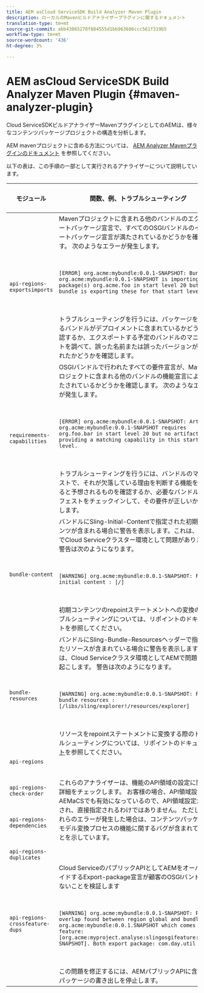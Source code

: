 ```yaml
---
title: AEM asCloud ServiceSDK Build Analyzer Maven Plugin
description: ローカルのMavenビルドアナライザープラグインに関するドキュメント
translation-type: tm+mt
source-git-commit: abb43865278f884555d1bb963686ccc561f319b5
workflow-type: tm+mt
source-wordcount: '436'
ht-degree: 3%

---
```



# AEM asCloud ServiceSDK Build Analyzer Maven Plugin {#maven-analyzer-plugin}

Cloud ServiceSDKビルドアナライザーMavenプラグインとしてのAEMは、様々なコンテンツパッケージプロジェクトの構造を分析します。

AEM mavenプロジェクトに含める方法については、 [AEM Analyzer Mavenプラグインのドキュメント](https://github.com/adobe/aemanalyser-maven-plugin/blob/main/aemanalyser-maven-plugin/README.md) を参照してください。

以下の表は、この手順の一部として実行されるアナライザーについて説明しています。 <!-- Note that some are executed in the local SDK, while others are only executed during the Cloud Manager pipeline deployment. -->

| モジュール | 関数、例、トラブルシューティング | ローカル SDK | Cloud Manager |
|---|---|---|---|
| `api-regions-exportsimports` | Mavenプロジェクトに含まれる他のバンドルのエクスポートパッケージ宣言で、すべてのOSGIバンドルのインポートパッケージ宣言が満たされているかどうかを確認します。 次のようなエラーが発生します。 <p> </p> `[ERROR] org.acme:mybundle:0.0.1-SNAPSHOT: Bundle org.acme:mybundle:0.0.1-SNAPSHOT is importing package(s) org.acme.foo in start level 20 but no bundle is exporting these for that start level.`<p> </p>トラブルシューティングを行うには、パッケージを提供するバンドルがデプロイメントに含まれているかどうかを確認するか、エクスポートする予定のバンドルのマニフェストを調べて、誤った名前または誤ったバージョンが使用されたかどうかを確認します。 | はい | はい |
| `requirements-capabilities` | OSGIバンドルで行われたすべての要件宣言が、Mavenプロジェクトに含まれる他のバンドルの機能宣言によって満たされているかどうかを確認します。 次のようなエラーが発生します。 <p> </p> `[ERROR] org.acme:mybundle:0.0.1-SNAPSHOT: Artifact org.acme:mybundle:0.0.1-SNAPSHOT requires org.foo.bar in start level 20 but no artifact is providing a matching capability in this start level.`<p> </p> トラブルシューティングを行うには、バンドルのマニフェストで、それが欠落している理由を判断する機能を宣言すると予想されるものを確認するか、必要なバンドルのマニフェストをチェックインして、その要件が正しいかを確認します。 | はい | はい |
| `bundle-content` | バンドルにSling-Initial-Contentで指定された初期コンテンツが含まれる場合に警告を表示します。これは、AEMでCloud Serviceクラスター環境として問題があります。 警告は次のようになります。 <p> </p> `[WARNING] org.acme:mybundle:0.0.1-SNAPSHOT: Found initial content : [/]` <p> </p>初期コンテンツのrepointステートメントへの変換のトラブルシューティングについては、リポイントのドキュメントを参照してください。 | はい | はい |
| `bundle-resources` | バンドルにSling-Bundle-Resourcesヘッダーで指定されたリソースが含まれている場合に警告を表示します。これは、Cloud Serviceクラスタ環境としてAEMで問題を引き起こします。 警告は次のようになります。<p> </p> `[WARNING] org.acme:mybundle:0.0.1-SNAPSHOT: Found bundle resources : [/libs/sling/explorer!/resources/explorer]`<p> </p> リソースをrepointステートメントに変換する際のトラブルシューティングについては、リポイントのドキュメ [ント](https://experienceleague.adobe.com/docs/experience-manager-cloud-service/implementing/developing/aem-project-content-package-structure.html?lang=en#repo-init)を参照してください。 | はい | はい |
| `api-regions`<p> </p>`api-regions-check-order`<p> </p>`api-regions-dependencies`<p> </p>`api-regions-duplicates` | これらのアナライザーは、機能のAPI領域の設定に関する詳細をチェックします。 お客様の場合、API領域設定は、AEMaCSでも有効になっているので、API領域設定が生成され、直接指定されるわけではありません。 ただし、これらのエラーが発生した場合は、コンテンツパッケージにモデル変換プロセスの機能に関するバグが含まれていることを示しています。 | はい | はい |
| `api-regions-crossfeature-dups` | Cloud ServiceのパブリックAPIとしてAEMをオーバーライドするExport-package宣言が顧客のOSGIバンドルにないことを検証します<p> </p>`[WARNING] org.acme:mybundle:0.0.1-SNAPSHOT: Package overlap found between region global and bundle org.acme:mybundle:0.0.1.SNAPSHOT which comes from feature: [org.acme:myproject.analyse:slingosgifeature:0.0.1-SNAPSHOT]. Both export package: com.day.util`<p> </p>この問題を修正するには、AEMパブリックAPIに含まれるパッケージの書き出しを停止します。 | はい | はい |